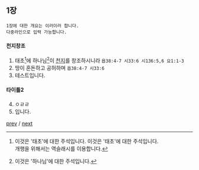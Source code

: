 ## 1장
```summary
1장에 대한 개요는 이러이러 합니다.
다중라인으로 입력 가능합니다.
```

#### 천지창조
1. 태초[^1]에 하나님[^2]이 [천지](H0001)를 창조하시니라 `욥38:4-7 시33:6 시136:5,6 요1:1-3`
2. 땅이 혼돈하고 공허하며 `욥38:4-7 시33:6`
3. 테스트입니다.

#### 타이틀2
4. ㅇㄹㄹ
5. 입니다.


[^1]: 이것은 '태초'에 대한 주석입니다. 이것은 '태초'에 대한 주석입니다. \
      개행을 위해서는 역슬래시를 이용합니다.
[^2]: 이것은 '하나님'에 대한 주석입니다.


[prev](GEN-001.md) / [next](GEN-002.md)

[//]: # (
    다중 행 주석이 이곳에 포함될 수 있습니다.
)

